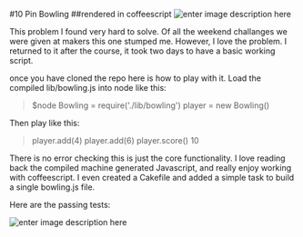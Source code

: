 #10 Pin Bowling
##rendered in coffeescript
![enter image description here](http://www.julienslive.com/images/lot/6284/62841_0.jpg)

This problem I found very hard to solve. Of all the weekend challanges we were given at makers this one stumped me. However, I love the problem. I returned to it after the course, it took two days to have a basic working script.

once you have cloned the repo here is how to play with it. Load the compiled lib/bowling.js into node like this:

>$node
>Bowling = require('./lib/bowling')
>player = new Bowling()

Then play like this:

>player.add(4)
>player.add(6)
>player.score()
>10

There is no error checking this is just the core functionality. I love reading back the compiled machine generated Javascript, and really enjoy working with coffeescript. I even created a Cakefile and added a simple task to build a single bowling.js file.

Here are the passing tests:

![enter image description here](https://pbs.twimg.com/media/B4gejTYCYAAgteb.png)
